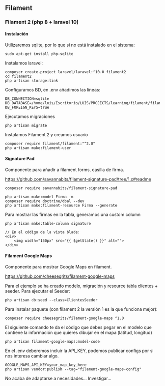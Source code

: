 ## Filament
### Filament 2 (php 8 + laravel 10)
#### Instalación
Utilizaremos sqlite, por lo que si no está instalado en el sistema:
```
sudo apt-get install php-sqlite
```
Instalamos laravel:
```
composer create-project laravel/laravel:^10.0 filament2
cd filament2
php artisan storage:link
```
Configuramos BD, en .env añadimos las líneas:
```
DB_CONNECTION=sqlite
DB_DATABASE=/home/luis/Escritorio/LUIS/PROJECTS/learning/filament/filament2/database/db.sqlite
DB_FOREIGN_KEYS=true
```
Ejecutamos migraciones
```
php artisan migrate
```
Instalamos Filament 2 y creamos usuario
```
composer require filament/filament:"^2.0"
php artisan make:filament-user
```

#### Signature Pad
Componente para añadir a filament forms, casilla de firma.

https://github.com/savannabits/filament-signature-pad/tree/1.x#readme

```
composer require savannabits/filament-signature-pad
```

```
php artisan make:model Firma -m
composer require doctrine/dbal --dev
php artisan make:filament-resource Firma --generate
```
Para mostrar las firmas en la tabla, generamos una custom column
```
php artisan make:table-column signature

// En el código de la vista blade:
<div>
    <img width="150px" src="{{ $getState() }}" alt="">
</div>
```
#### Filament Google Maps
Componente para mostrar Google Maps en filament.

https://github.com/cheesegrits/filament-google-maps

Para el ejemplo se ha creado modelo, migración y resource tabla clientes + seeder.
Para ejecutar el Seeder:
```
php artisan db:seed --class=ClientesSeeder
```

Para instalar paquete (con filament 2 la versión 1 es la que funciona mejor):
```
composer require cheesegrits/filament-google-maps ^1.0
```
El siguiente comando te da el código que debes pegar en el modelo que contiene la información que quieres dibujar en el mapa (latitud, longitud)
```
php artisan filament-google-maps:model-code
```

En el .env deberemos incluir la API_KEY, podemos publicar configs por si nos interesa cambiar algo.
```
GOOGLE_MAPS_API_KEY=your_map_key_here
php artisan vendor:publish --tag="filament-google-maps-config"
```
No acaba de adaptarse a necesidades... Investigar...



